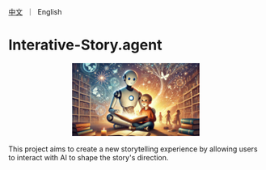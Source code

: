 <p align="left">
    <a href="README_CN.md">中文</a>&nbsp ｜ &nbspEnglish&nbsp
</p>

# Interative-Story.agent

<div style="text-align: center;">
    <img src="assets/icon_dalle.png" alt="Icon" style="width:50%;"/>
</div>


This project aims to create a new storytelling experience by allowing users to interact with AI to shape the story's direction.
